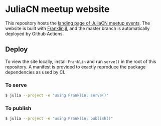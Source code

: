 # JuliaCN meetup website

This repository hosts the [landing page of JuliaCN meetup events](https://juliacn.github.io/meetup-website/).
The website is built with [Franklin.jl](https://github.com/tlienart/Franklin.jl), and the
master branch is automatically deployed by Github Actions.

## Deploy

To view the site locally, install `Franklin` and run `serve()` in the root of this repository.
A manifest is provided to exactly reproduce the package dependencies as used by CI.

### To serve
```bash
$ julia --project -e "using Franklin; serve()"
```

### To publish
```bash
$ julia --project -e "using Franklin; publish()"
```
